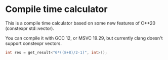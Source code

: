 # Compile time calculator
This is a compile time calculator based on some new features of C++20 (constexpr std::vector).

You can compile it with GCC 12, or MSVC 19.29, but currently clang doesn't support constexpr vectors.

```c++
int res = get_result<"6*((8+8)/2-1)", int>();
```
